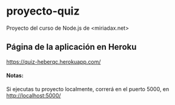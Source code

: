 # proyecto-quiz
Proyecto del curso de Node.js de <miriadax.net>

## Página de la aplicación en Heroku
<https://quiz-heberqc.herokuapp.com/>

#### Notas:
Si ejecutas tu proyecto localmente, correrá en el puerto 5000, en <http://localhost:5000/>
